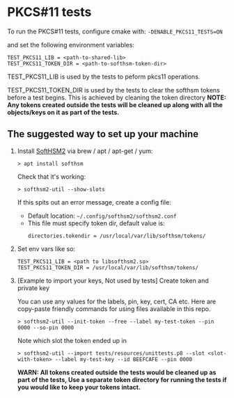 # PKCS#11 tests

To run the PKCS#11 tests, configure cmake with: `-DENABLE_PKCS11_TESTS=ON`

and set the following environment variables:

```
TEST_PKCS11_LIB = <path-to-shared-lib>
TEST_PKCS11_TOKEN_DIR = <path-to-softhsm-token-dir>
```
TEST_PKCS11_LIB is used by the tests to peform pkcs11 operations.

TEST_PKCS11_TOKEN_DIR is used by the tests to clear the softhsm tokens before a test begins. This is achieved by cleaning the token directory <b>NOTE: Any tokens created outside the tests will be cleaned up along with all the objects/keys on it as part of the tests.</b> 


## The suggested way to set up your machine
1)  Install [SoftHSM2](https://www.opendnssec.org/softhsm/) via brew / apt / apt-get / yum:
    ```
    > apt install softhsm
    ```

    Check that it's working:
    ```
    > softhsm2-util --show-slots
    ```

    If this spits out an error message, create a config file:
    *   Default location: `~/.config/softhsm2/softhsm2.conf`
    *   This file must specify token dir, default value is:
        ```
        directories.tokendir = /usr/local/var/lib/softhsm/tokens/
        ```

2)  Set env vars like so:
    ```
    TEST_PKCS11_LIB = <path to libsofthsm2.so>
    TEST_PKCS11_TOKEN_DIR = /usr/local/var/lib/softhsm/tokens/
    ```


3)  [Example to import your keys, Not used by tests] Create token and private key

    You can use any values for the labels, pin, key, cert, CA etc.
    Here are copy-paste friendly commands for using files available in this repo.
    ```
    > softhsm2-util --init-token --free --label my-test-token --pin 0000 --so-pin 0000
    ```

    Note which slot the token ended up in

    ```
    > softhsm2-util --import tests/resources/unittests.p8 --slot <slot-with-token> --label my-test-key --id BEEFCAFE --pin 0000
    ```
    <b>WARN: All tokens created outside the tests would be cleaned up as part of the tests, Use a separate token directory for running the tests if you would like to keep your tokens intact.</b>

